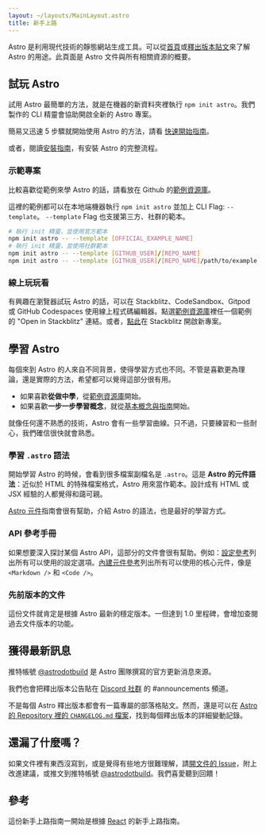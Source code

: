 ```yaml
---
layout: ~/layouts/MainLayout.astro
title: 新手上路
---
```


Astro 是利用現代技術的靜態網站生成工具。可以從[首頁](https://astro.build/)或[釋出版本貼文](https://astro.build/blog/introducing-astro)來了解 Astro 的用途。此頁面是 Astro 文件與所有相關資源的概要。

## 試玩 Astro

試用 Astro 最簡單的方法，就是在機器的新資料夾裡執行 `npm init astro`。我們製作的 CLI 精靈會協助開啟全新的 Astro 專案。

簡易又迅速 5 步驟就開始使用 Astro 的方法，請看 [快速開始指南](/zh-TW/quick-start)。

或者，閱讀[安裝指南](/zh-TW/installation)，有安裝 Astro 的完整流程。

### 示範專案

比較喜歡從範例來學 Astro 的話，請看放在 Github 的[範例資源庫](https://github.com/withastro/astro/tree/main/examples)。

這裡的範例都可以在本地端機器執行 `npm init astro` 並加上 CLI Flag: `--template`。
`--template` Flag 也支援第三方、社群的範本。

```bash
# 執行 init 精靈，並使用官方範本
npm init astro -- --template [OFFICIAL_EXAMPLE_NAME]
# 執行 init 精靈，並使用社群範本
npm init astro -- --template [GITHUB_USER]/[REPO_NAME]
npm init astro -- --template [GITHUB_USER]/[REPO_NAME]/path/to/example
```

### 線上玩玩看

有興趣在瀏覽器試玩 Astro 的話，可以在 Stackblitz、CodeSandbox、Gitpod 或 GitHub Codespaces 使用線上程式碼編輯器。點選[範例資源庫](https://github.com/withastro/astro/tree/main/examples)裡任一個範例的 "Open in Stackblitz" 連結。或者，[點此](https://stackblitz.com/fork/astro)在 Stackblitz 開啟新專案。

## 學習 Astro

每個來到 Astro 的人來自不同背景，使得學習方式也不同。不管是喜歡更為理論，還是實際的方法，希望都可以覺得這部分很有用。

- 如果喜歡**從做中學**，從[範例資源庫](https://github.com/withastro/astro/tree/main/examples)開始。
- 如果喜歡**一步一步學習概念**，就從[基本概念與指南](/core-concepts/project-structure)開始。

就像任何還不熟悉的技術，Astro 會有一些學習曲線。只不過，只要練習和一些耐心，我們確信很快就會熟悉。

### 學習 `.astro` 語法

開始學習 Astro 的時候，會看到很多檔案副檔名是 `.astro`。這是 **Astro 的元件語法**：近似於 HTML 的特殊檔案格式，Astro 用來當作範本。設計成有 HTML 或 JSX 經驗的人都覺得和藹可親。

[Astro 元件](/core-concepts/astro-components)指南會很有幫助，介紹 Astro 的語法，也是最好的學習方式。

### API 參考手冊

如果想要深入探討某個 Astro API，這部分的文件會很有幫助。例如：[設定參考](/reference/configuration-reference)列出所有可以使用的設定選項。[內建元件參考](/reference/builtin-components)列出所有可以使用的核心元件，像是 `<Markdown />` 和 `<Code />`。

### 先前版本的文件

這份文件就肯定是根據 Astro 最新的穩定版本。一但達到 1.0 里程碑，會增加查閱過去文件版本的功能。

## 獲得最新訊息

推特帳號 [@astrodotbuild](https://twitter.com/astrodotbuild) 是 Astro 團隊撰寫的官方更新消息來源。

我們也會把釋出版本公告貼在 [Discord 社群](https://astro.build/chat) 的 #announcements 頻道。

不是每個 Astro 釋出版本都會有一篇專屬的部落格貼文。然而，還是可以在 [Astro 的 Repository 裡的 `CHANGELOG.md` 檔案](https://github.com/withastro/astro/blob/main/packages/astro/CHANGELOG.md)，找到每個釋出版本的詳細變動記錄。

## 還漏了什麼嗎？

如果文件裡有東西沒寫到，或是覺得有些地方很難理解，請[開文件的 Issue](https://github.com/withastro/astro/issues/new/choose)，附上改進建議，或推文到推特帳號 [@astrodotbuild](https://twitter.com/astrodotbuild)。我們喜愛聽到回饋！

## 參考

這份新手上路指南一開始是根據 [React](https://reactjs.org/) 的新手上路指南。
